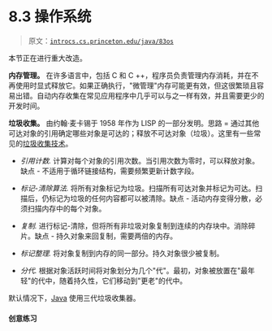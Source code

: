 # 8.3 操作系统

> 原文：[`introcs.cs.princeton.edu/java/83os`](https://introcs.cs.princeton.edu/java/83os)

本节正在进行重大改造。

**内存管理。** 在许多语言中，包括 C 和 C ++，程序员负责管理内存消耗，并在不再使用时显式释放它。如果正确执行，"微管理"内存可能更有效，但这很繁琐且容易出错。自动内存收集在常见应用程序中几乎可以与之一样有效，并且需要更少的开发时间。

**垃圾收集。** 由约翰·麦卡锡于 1958 年作为 LISP 的一部分发明。思路 = 通过其他可达对象的引用确定哪些对象是可达的；释放不可达对象（垃圾）。这里有一些常见的[垃圾收集技术](http://www.osnews.com/story.php?news_id=6864)。

+   *引用计数.* 计算对每个对象的引用次数。当引用次数为零时，可以释放对象。缺点 - 不适用于循环链接结构，需要频繁更新计数字段。

+   *标记-清除算法.* 将所有对象标记为垃圾。扫描所有可达对象并标记为可达。扫描后，仍标记为垃圾的任何内容都可以被清除。缺点 - 活动内存变得分散，必须扫描内存中的每个对象。

+   *复制.* 进行标记-清除，但将所有非垃圾对象复制到连续的内存块中。消除碎片。缺点 - 持久对象来回复制，需要两倍的内存。

+   *标记整理.* 将对象复制到内存的同一部分。持久对象很少被复制。

+   *分代.* 根据对象活跃时间将对象划分为几个"代"。最初，对象被放置在"最年轻"的代中，随着持久性，它们移动到"更老"的代中。

默认情况下，[Java](http://developers.sun.com/techtopics/mobility/midp/articles/garbagecollection2/#2) 使用三代垃圾收集器。

#### 创意练习
